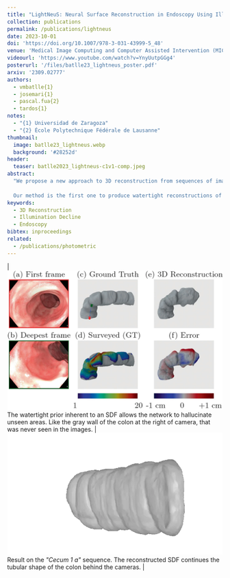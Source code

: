 ```yaml
---
title: "LightNeuS: Neural Surface Reconstruction in Endoscopy Using Illumination Decline"
collection: publications
permalink: /publications/lightneus
date: 2023-10-01
doi: 'https://doi.org/10.1007/978-3-031-43999-5_48'
venue: 'Medical Image Computing and Computer Assisted Intervention (MICCAI)'
videourl: 'https://www.youtube.com/watch?v=YnyUutpGGg4'
posterurl: '/files/batlle23_lightneus_poster.pdf'
arxiv: '2309.02777'
authors: 
  - vmbatlle{1}
  - josemari{1}
  - pascal.fua{2}
  - tardos{1}
notes:
  - "{1} Universidad de Zaragoza"
  - "{2} École Polytechnique Fédérale de Lausanne"
thumbnail:
  image: batlle23_lightneus.webp
  background: '#28252d'
header:
  teaser: batlle2023_lightneus-c1v1-comp.jpeg
abstract:
  "We propose a new approach to 3D reconstruction from sequences of images acquired by monocular endoscopes. It is based on two key insights. First, endoluminal cavities are watertight, a property naturally enforced by modeling them in terms of a signed distance function. Second, the scene illumination is variable. It comes from the endoscope’s light sources and decays with the inverse of the squared distance to the surface. To exploit these insights, we build on NeuS [25], a neural implicit surface reconstruction technique with an outstanding capability to learn appearance and a SDF surface model from multiple views, but currently limited to scenes with static illumination. To remove this limitation and exploit the relation between pixel brightness and depth, we modify the NeuS architecture to explicitly account for it and introduce a calibrated photometric model of the endoscope’s camera and light source.

  Our method is the first one to produce watertight reconstructions of whole colon sections. We demonstrate excellent accuracy on phantom imagery. Remarkably, the watertight prior combined with illumination decline, allows to complete the reconstruction of unseen portions of the surface with acceptable accuracy, paving the way to automatic quality assessment of cancer screening explorations, measuring the global percentage of observed mucosa."
keywords: 
  - 3D Reconstruction
  - Illumination Decline
  - Endoscopy
bibtex: inproceedings
related:
  - /publications/photometric
---
```


| ![](/images/batlle2023_lightneus-t4v1-comp.webp) The watertight prior inherent to an SDF allows the network to hallucinate unseen areas. Like the gray wall of the colon at the right of camera, that was never seen in the images. | ![](/images/batlle23_lightneus.webp) Result on the _"Cecum 1 a"_ sequence. The reconstructed SDF continues the tubular shape of the colon behind the cameras. |